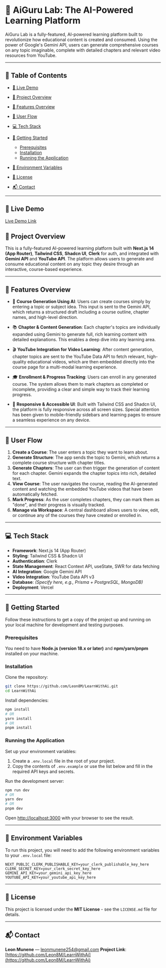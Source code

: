 # 🤖 AiGuru Lab: The AI-Powered Learning Platform

AiGuru Lab is a fully-featured, AI-powered learning platform built to revolutionize how educational content is created and consumed. Using the power of Google's Gemini API, users can generate comprehensive courses on any topic imaginable, complete with detailed chapters and relevant video resources from YouTube.

---

## 📜 Table of Contents

* [🚀 Live Demo](#-live-demo)
* [📝 Project Overview](#-project-overview)
* [🔧 Features Overview](#-features-overview)
* [🧠 User Flow](#-user-flow)
* [💻 Tech Stack](#-tech-stack)
* [🚀 Getting Started](#-getting-started)

  * [Prerequisites](#prerequisites)
  * [Installation](#installation)
  * [Running the Application](#running-the-application)
* [🔑 Environment Variables](#-environment-variables)
* [📄 License](#-license)
* [📬 Contact](#-contact)

---

## 🚀 Live Demo

[Live Demo Link](https://learn-with-ai-lilac.vercel.app/)


## 📝 Project Overview

This is a fully-featured AI-powered learning platform built with **Next.js 14 (App Router)**, **Tailwind CSS**, **Shadcn UI**, **Clerk** for auth, and integrated with **Gemini API** and **YouTube API**. The platform allows users to generate and consume educational content on any topic they desire through an interactive, course-based experience.

---

## 🔧 Features Overview

* 🤖 **Course Generation Using AI**: Users can create courses simply by entering a topic or subject idea. This input is sent to the Gemini API, which returns a structured draft including a course outline, chapter names, and high-level direction.

* 📚 **Chapter & Content Generation**: Each chapter's topics are individually expanded using Gemini to generate full, rich learning content with detailed explanations. This enables a deep dive into any learning area.

* 🎬 **YouTube Integration for Video Learning**: After content generation, chapter topics are sent to the YouTube Data API to fetch relevant, high-quality educational videos, which are then embedded directly into the course page for a multi-modal learning experience.

* 🎓 **Enrollment & Progress Tracking**: Users can enroll in any generated course. The system allows them to mark chapters as completed or incomplete, providing a clear and simple way to track their learning progress.

* 📱 **Responsive & Accessible UI**: Built with Tailwind CSS and Shadcn UI, the platform is fully responsive across all screen sizes. Special attention has been given to mobile-friendly sidebars and learning pages to ensure a seamless experience on any device.

---

## 🧠 User Flow

1. **Create a Course**: The user enters a topic they want to learn about.
2. **Generate Structure**: The app sends the topic to Gemini, which returns a complete course structure with chapter titles.
3. **Generate Chapters**: The user can then trigger the generation of content for each chapter. Gemini expands the chapter topics into rich, detailed text.
4. **View Course**: The user navigates the course, reading the AI-generated content and watching the embedded YouTube videos that have been automatically fetched.
5. **Mark Progress**: As the user completes chapters, they can mark them as "done", and their progress is visually tracked.
6. **Manage via Workspace**: A central dashboard allows users to view, edit, or continue any of the courses they have created or enrolled in.

---

## 💻 Tech Stack

* **Framework**: Next.js 14 (App Router)
* **Styling**: Tailwind CSS & Shadcn UI
* **Authentication**: Clerk
* **State Management**: React Context API, useState, SWR for data fetching
* **AI Integration**: Google Gemini API
* **Video Integration**: YouTube Data API v3
* **Database**: *(Specify here, e.g., Prisma + PostgreSQL, MongoDB)*
* **Deployment**: Vercel

---

## 🚀 Getting Started

Follow these instructions to get a copy of the project up and running on your local machine for development and testing purposes.

### Prerequisites

You need to have **Node.js (version 18.x or later)** and **npm/yarn/pnpm** installed on your machine.

### Installation

Clone the repository:

```bash
git clone https://github.com/Leon8M/LearnWithAi.git
cd LearnWithAi
```

Install dependencies:

```bash
npm install
# OR
yarn install
# OR
pnpm install
```

### Running the Application

Set up your environment variables:

1. Create a `.env.local` file in the root of your project.
2. Copy the contents of `.env.example` or use the list below and fill in the required API keys and secrets.

Run the development server:

```bash
npm run dev
# OR
yarn dev
# OR
pnpm dev
```

Open [http://localhost:3000](http://localhost:3000) with your browser to see the result.

---

## 🔑 Environment Variables

To run this project, you will need to add the following environment variables to your `.env.local` file:

```env
NEXT_PUBLIC_CLERK_PUBLISHABLE_KEY=your_clerk_publishable_key_here
CLERK_SECRET_KEY=your_clerk_secret_key_here
GEMINI_API_KEY=your_gemini_api_key_here
YOUTUBE_API_KEY=your_youtube_api_key_here
```

---

## 📄 License

This project is licensed under the **MIT License** - see the `LICENSE.md` file for details.

---

## 📬 Contact

**Leon Munene** — [leonmunene254@gmail.com](mailto:leonmunene254@gmail.com)
**Project Link**: [https://github.com/Leon8M/LearnWithAi](https://github.com/Leon8M/LearnWithAi)
